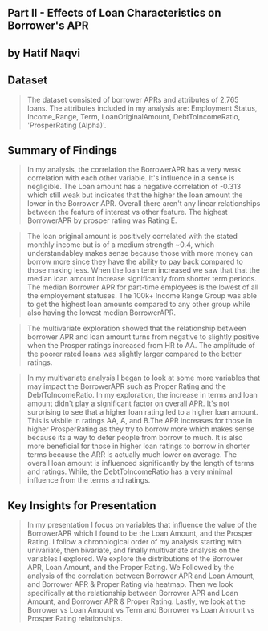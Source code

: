 ## Part II - Effects of Loan Characteristics on Borrower's APR
## by Hatif Naqvi


## Dataset

> The dataset consisted of borrower APRs and attributes of 2,765 loans. The attributes included in my analysis are: Employment Status, Income_Range, Term, LoanOriginalAmount, DebtToIncomeRatio, 'ProsperRating (Alpha)'.

## Summary of Findings

> In my analysis, the correlation the BorrowerAPR has a very weak correlation with each other variable. It's influence in a sense is negligible. The Loan amount has a negative correlation of -0.313 which still weak but indicates that the higher the loan amount the lower in the Borrower APR. Overall there aren't any linear relationships between the feature of interest vs other feature. The highest BorrowerAPR by prosper rating was Rating E.

> The loan original amount is positively correlated with the stated monthly income but is of a medium strength ~0.4, which understandabley makes sense because those with more money can borrow more since they have the ability to pay back compared to those making less. When the loan term increased we saw that that the median loan amount increase significantly from shorter term periods. The median Borrower APR for part-time employees is the lowest of all the employement statuses. The 100k+ Income Range Group was able to get the highest loan amounts compared to any other group while also having the lowest median BorrowerAPR.

> The multivariate exploration showed that the relationship between borrower APR and loan amount turns from negative to slightly positive when the Prosper ratings increased from HR to AA. The amplitude of the poorer rated loans was slightly larger compared to the better ratings.

> In my multivariate analysis I began to look at some more variables that may impact the BorrowerAPR such as Proper Rating and the DebtToIncomeRatio. In my exploration, the increase in terms and loan amount didn't play a significant factor on overall APR. It's not surprising to see that a higher loan rating led to a higher loan amount. This is visbile in ratings AA, A, and B.The APR increases for those in higher ProsperRating as they try to borrow more which makes sense because its a way to defer people from borrow to much. It is also more beneficial for those in higher loan ratings to borrow in shorter terms because the ARR is actually much lower on average. The overall loan amount is influenced significantly by the length of terms and ratings. While, the DebtToIncomeRatio has a very minimal influence from the terms and ratings.


## Key Insights for Presentation

> In my presentation I focus on variables that influence the value of the BorrowerAPR which I found to be the Loan Amount, and the Prosper Rating. I follow a chronological order of my analysis starting with univariate, then bivariate, and finally multivariate analysis on the variables I explored. We explore the distributions of the Borrower APR, Loan Amount, and the Proper Rating. We Followed by the analysis of the correlation between Borrower APR and Loan Amount, and Borrower APR & Proper Rating via heatmap. Then we look specifically at the relationship between Borrower APR and Loan Amount, and Borrower APR & Proper Rating. Lastly, we look at the Borrower vs Loan Amount vs Term and Borrower vs Loan Amount vs Prosper Rating relationships.

